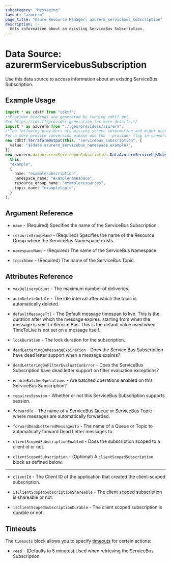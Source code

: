 ```yaml
---
subcategory: "Messaging"
layout: "azurerm"
page_title: "Azure Resource Manager: azurerm_servicebus_subscription"
description: |-
  Gets information about an existing ServiceBus Subscription.
---
```


# Data Source: azurermServicebusSubscription

Use this data source to access information about an existing ServiceBus Subscription.

## Example Usage

```typescript
import * as cdktf from "cdktf";
/*Provider bindings are generated by running cdktf get.
See https://cdk.tf/provider-generation for more details.*/
import * as azurerm from "./.gen/providers/azurerm";
/*The following providers are missing schema information and might need manual adjustments to synthesize correctly: azurerm.
For a more precise conversion please use the --provider flag in convert.*/
new cdktf.TerraformOutput(this, "servicebus_subscription", {
  value: "${data.azurerm_servicebus_namespace.example}",
});
new azurerm.dataAzurermServicebusSubscription.DataAzurermServicebusSubscription(
  this,
  "example",
  {
    name: "examplesubscription",
    namespace_name: "examplenamespace",
    resource_group_name: "exampleresources",
    topic_name: "exampletopic",
  }
);

```

## Argument Reference

*   `name` - (Required) Specifies the name of the ServiceBus Subscription.

*   `resourceGroupName` - (Required) Specifies the name of the Resource Group where the ServiceBus Namespace exists.

*   `namespaceName` - (Required) The name of the ServiceBus Namespace.

*   `topicName` - (Required) The name of the ServiceBus Topic.

## Attributes Reference

*   `maxDeliveryCount` - The maximum number of deliveries.

*   `autoDeleteOnIdle` - The idle interval after which the topic is automatically deleted.

*   `defaultMessageTtl` - The Default message timespan to live. This is the duration after which the message expires, starting from when the message is sent to Service Bus. This is the default value used when TimeToLive is not set on a message itself.

*   `lockDuration` - The lock duration for the subscription.

*   `deadLetteringOnMessageExpiration` - Does the Service Bus Subscription have dead letter support when a message expires?

*   `deadLetteringOnFilterEvaluationError` - Does the ServiceBus Subscription have dead letter support on filter evaluation exceptions?

*   `enableBatchedOperations` - Are batched operations enabled on this ServiceBus Subscription?

*   `requiresSession` - Whether or not this ServiceBus Subscription supports session.

*   `forwardTo` - The name of a ServiceBus Queue or ServiceBus Topic where messages are automatically forwarded.

*   `forwardDeadLetteredMessagesTo` - The name of a Queue or Topic to automatically forward Dead Letter messages to.

*   `clientScopedSubscriptionEnabled` - Does the subscription scoped to a client id or not.

*   `clientScopedSubscription` - (Optional)  A `clientScopedSubscription` block as defined below.

***

*   `clientId` - The Client ID of the application that created the client-scoped subscription.

*   `isClientScopedSubscriptionShareable` - The client scoped subscription is shareable or not.

*   `isClientScopedSubscriptionDurable` - The client scoped subscription is durable or not.

## Timeouts

The `timeouts` block allows you to specify [timeouts](https://www.terraform.io/language/resources/syntax#operation-timeouts) for certain actions:

* `read` - (Defaults to 5 minutes) Used when retrieving the ServiceBus Subscription.

